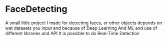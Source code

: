 # FaceDetecting
A small little project I made for detecting faces, or other objects depends on wat datasets you input and because of Deep Learning And ML and use of different libraries and API It is possible to do Real-Time Detection
